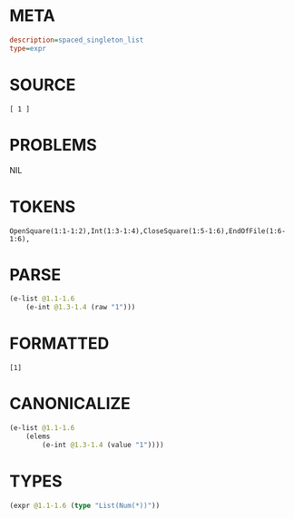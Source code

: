 # META
~~~ini
description=spaced_singleton_list
type=expr
~~~
# SOURCE
~~~roc
[ 1 ]
~~~
# PROBLEMS
NIL
# TOKENS
~~~zig
OpenSquare(1:1-1:2),Int(1:3-1:4),CloseSquare(1:5-1:6),EndOfFile(1:6-1:6),
~~~
# PARSE
~~~clojure
(e-list @1.1-1.6
	(e-int @1.3-1.4 (raw "1")))
~~~
# FORMATTED
~~~roc
[1]
~~~
# CANONICALIZE
~~~clojure
(e-list @1.1-1.6
	(elems
		(e-int @1.3-1.4 (value "1"))))
~~~
# TYPES
~~~clojure
(expr @1.1-1.6 (type "List(Num(*))"))
~~~
